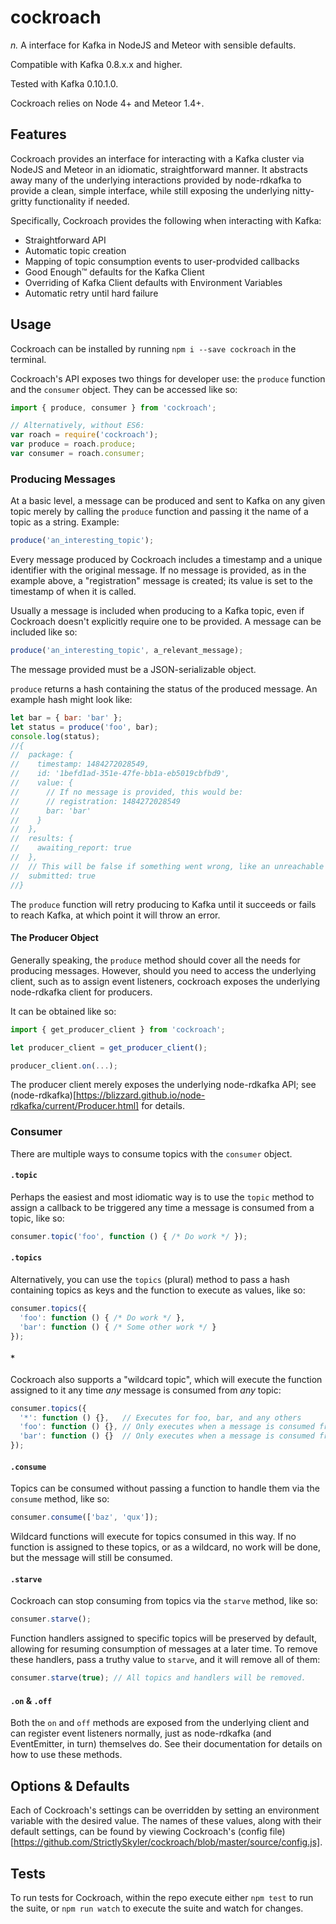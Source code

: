 # cockroach
_n._ A interface for Kafka in NodeJS and Meteor with sensible defaults.

Compatible with Kafka 0.8.x.x and higher.

Tested with Kafka 0.10.1.0.

Cockroach relies on Node 4+ and Meteor 1.4+.

## Features
Cockroach provides an interface for interacting with a Kafka cluster via NodeJS and Meteor in an idiomatic, straightforward manner.  It abstracts away many of the underlying interactions provided by node-rdkafka to provide a clean, simple interface, while still exposing the underlying nitty-gritty functionality if needed.

Specifically, Cockroach provides the following when interacting with Kafka:

- Straightforward API
- Automatic topic creation
- Mapping of topic consumption events to user-prodvided callbacks
- Good Enough™ defaults for the Kafka Client
- Overriding of Kafka Client defaults with Environment Variables
- Automatic retry until hard failure

## Usage

Cockroach can be installed by running `npm i --save cockroach` in the terminal.

Cockroach's API exposes two things for developer use: the `produce` function and the `consumer` object.  They can be accessed like so:

```javascript
import { produce, consumer } from 'cockroach';

// Alternatively, without ES6:
var roach = require('cockroach');
var produce = roach.produce;
var consumer = roach.consumer;
```

### Producing Messages
At a basic level, a message can be produced and sent to Kafka on any given topic merely by calling the `produce` function and passing it the name of a topic as a string.  Example:

```javascript
produce('an_interesting_topic');
```

Every message produced by Cockroach includes a timestamp and a unique identifier with the original message.  If no message is provided, as in the example above, a "registration" message is created; its value is set to the timestamp of when it is called.

Usually a message is included when producing to a Kafka topic, even if Cockroach doesn't explicitly require one to be provided.  A message can be included like so:

```javascript
produce('an_interesting_topic', a_relevant_message);
```

The message provided must be a JSON-serializable object.

`produce` returns a hash containing the status of the produced message.  An example hash might look like:
```javascript
let bar = { bar: 'bar' };
let status = produce('foo', bar);
console.log(status);
//{
//  package: {
//    timestamp: 1484272028549,
//    id: '1befd1ad-351e-47fe-bb1a-eb5019cbfbd9',
//    value: {
//      // If no message is provided, this would be:
//      // registration: 1484272028549
//      bar: 'bar'
//    }
//  },
//  results: {
//    awaiting_report: true
//  },
//  // This will be false if something went wrong, like an unreachable Kafka.
//  submitted: true
//}
```

The `produce` function will retry producing to Kafka until it succeeds or fails to reach Kafka, at which point it will throw an error.
#### The Producer Object
Generally speaking, the `produce` method should cover all the needs for producing messages.  However, should you need to access the underlying client, such as to assign event listeners, cockroach exposes the underlying node-rdkafka client for producers.

It can be obtained like so:
```javascript
import { get_producer_client } from 'cockroach';

let producer_client = get_producer_client();

producer_client.on(...);
```

The producer client merely exposes the underlying node-rdkafka API; see (node-rdkafka)[https://blizzard.github.io/node-rdkafka/current/Producer.html] for details.

### Consumer
There are multiple ways to consume topics with the `consumer` object.

#### `.topic`
Perhaps the easiest and most idiomatic way is to use the `topic` method to assign a callback to be triggered any time a message is consumed from a topic, like so:
```javascript
consumer.topic('foo', function () { /* Do work */ });
```

#### `.topics`
Alternatively, you can use the `topics` (plural) method to pass a hash containing topics as keys and the function to execute as values, like so:
```javascript
consumer.topics({
  'foo': function () { /* Do work */ },
  'bar': function () { /* Some other work */ }
});
```

#### `*`
Cockroach also supports a "wildcard topic", which will execute the function assigned to it any time *any* message is consumed from *any* topic:
```javascript
consumer.topics({
  '*': function () {},   // Executes for foo, bar, and any others
  'foo': function () {}, // Only executes when a message is consumed from "foo"
  'bar': function () {}  // Only executes when a message is consumed from "bar"
});
```

#### `.consume`
Topics can be consumed without passing a function to handle them via the `consume` method, like so:
```javascript
consumer.consume(['baz', 'qux']);
```

Wildcard functions will execute for topics consumed in this way.  If no function is assigned to these topics, or as a wildcard, no work will be done, but the message will still be consumed.

#### `.starve`
Cockroach can stop consuming from topics via the `starve` method, like so:
```javascript
consumer.starve();
```

Function handlers assigned to specific topics will be preserved by default, allowing for resuming consumption of messages at a later time.  To remove these handlers, pass a truthy value to `starve`, and it will remove all of them:
```javascript
consumer.starve(true); // All topics and handlers will be removed.
```

#### `.on` & `.off`
Both the `on` and `off` methods are exposed from the underlying client and can register event listeners normally, just as node-rdkafka (and EventEmitter, in turn) themselves do.  See their documentation for details on how to use these methods.

## Options & Defaults
Each of Cockroach's settings can be overridden by setting an environment variable with the desired value.  The names of these values, along with their default settings, can be found by viewing Cockroach's (config file)[https://github.com/StrictlySkyler/cockroach/blob/master/source/config.js].

## Tests

To run tests for Cockroach, within the repo execute either `npm test` to run the suite, or `npm run watch` to execute the suite and watch for changes.

